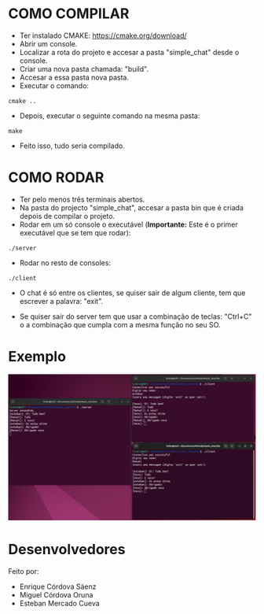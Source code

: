 # COMO COMPILAR

- Ter instalado CMAKE: https://cmake.org/download/
- Abrir um console.
- Localizar a rota do projeto e accesar a pasta "simple_chat" desde o console.
- Criar uma nova pasta chamada: "build".
- Accesar a essa pasta nova pasta.
- Executar o comando:
```
cmake ..
```
- Depois, executar o seguinte comando na mesma pasta:
```
make
```
- Feito isso, tudo seria compilado.

# COMO RODAR

- Ter pelo menos três terminais abertos.
- Na pasta do projecto "simple_chat", accesar a pasta bin que é criada depois de compilar o projeto.
- Rodar em um só console o executável (**Importante:** Este é o primer executável que se tem que rodar):
```
./server
```
- Rodar no resto de consoles:
```
./client
```
- O chat é só entre os clientes, se quiser sair de algum cliente, tem que escrever a palavra: "exit".

- Se quiser sair do server tem que usar a combinação de teclas: "Ctrl+C" o a combinação que cumpla com a mesma função no seu SO.

# Exemplo

![](image.png)

# Desenvolvedores

Feito por:

- Enrique Córdova Sáenz
- Miguel Córdova Oruna
- Esteban Mercado Cueva